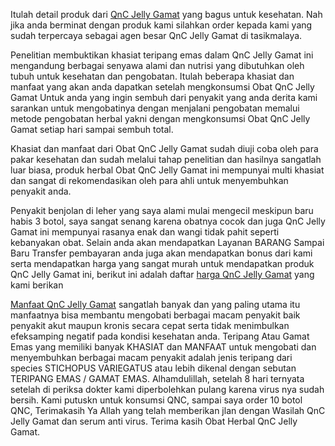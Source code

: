 Itulah detail produk dari <a href="http://walatragamatemaskapsul.com/qnc-jelly-gamat/">QnC Jelly Gamat</a> yang bagus untuk kesehatan. Nah jika anda berminat dengan produk kami silahkan order kepada kami yang sudah terpercaya sebagai agen besar QnC Jelly Gamat di tasikmalaya.

Penelitian membuktikan khasiat teripang emas dalam QnC Jelly Gamat ini mengandung berbagai senyawa alami dan nutrisi yang dibutuhkan oleh tubuh untuk kesehatan dan pengobatan. Itulah beberapa khasiat dan manfaat yang akan anda dapatkan setelah mengkonsumsi Obat QnC Jelly Gamat Untuk anda yang ingin sembuh dari penyakit yang anda derita kami sarankan untuk mengobatinya dengan menjalani pengobatan memalui metode pengobatan herbal yakni dengan mengkonsumsi Obat QnC Jelly Gamat setiap hari sampai sembuh total.

Khasiat dan manfaat dari Obat QnC Jelly Gamat sudah diuji coba oleh para pakar kesehatan dan sudah melalui tahap penelitian dan hasilnya sangatlah luar biasa, produk herbal Obat QnC Jelly Gamat ini mempunyai multi khasiat dan sangat di rekomendasikan oleh para ahli untuk menyembuhkan penyakit anda.

Penyakit benjolan di leher yang saya alami mulai mengecil meskipun baru habis 3 botol, saya sangat senang karena obatnya cocok dan juga QnC Jelly Gamat ini mempunyai rasanya enak dan wangi tidak pahit seperti kebanyakan obat. Selain anda akan mendapatkan Layanan BARANG Sampai Baru Transfer pembayaran anda juga akan mendapatkan bonus dari kami serta mendapatkan harga yang sangat murah untuk mendapatkan produk QnC Jelly Gamat ini, berikut ini adalah daftar <a href="http://www.qncjellygamatasli.info">harga QnC Jelly Gamat</a> yang kami berikan 

<a href="https://www.tokoqncjellygamat.com/khasiat-qnc-jelly-gamat/">Manfaat QnC Jelly Gamat</a> sangatlah banyak dan yang paling utama itu manfaatnya bisa membantu mengobati berbagai macam penyakit baik penyakit akut maupun kronis secara cepat serta tidak menimbulkan efeksamping negatif pada kondisi kesehatan anda. Teripang Atau Gamat Emas yang memiliki banyak KHASIAT dan MANFAAT untuk mengobati dan menyembuhkan berbagai macam penyakit adalah jenis teripang dari species STICHOPUS VARIEGATUS atau lebih dikenal dengan sebutan TERIPANG EMAS / GAMAT EMAS. Alhamdulillah, setelah 8 hari ternyata setelah di periksa dokter kami diperbolehkan pulang karena virus nya sudah bersih. Kami putuskn untuk konsumsi QNC, sampai saya order 10 botol QNC, Terimakasih Ya Allah yang telah memberikan jlan dengan Wasilah QnC Jelly Gamat dan serum anti virus. Terima kasih Obat Herbal QnC Jelly Gamat.
